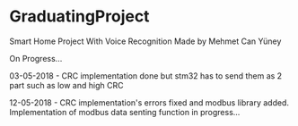 # GraduatingProject
Smart Home Project With Voice Recognition
Made by Mehmet Can Yüney

On Progress...

03-05-2018 - CRC implementation done but stm32 has to send them as 2 part such as low and high CRC

12-05-2018 - CRC implementation's errors fixed and modbus library added. Implementation of modbus data senting function in progress...
